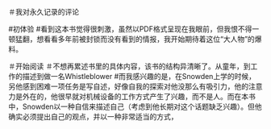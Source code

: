 ＃我对永久记录的评论

#初体验
#看到这本书觉得很刺激，虽然以PDF格式呈现在我眼前，但我恨不得一顿猛翻，想看看多年前被封锁而没有看到的情报，我开始期待着这位“大人物”的爆料。

＃开始阅读
＃不想再累述书里的具体内容，该书的结构异清晰了。从童年，到工作的描述到做一名Whistleblower
#而我感兴趣的是，在Snowden上学的时候，另他感到困难一项任务是写自述，好像自我的探索对他没那么有吸引力，他的注意力是外在的，他很早就对机械设备的工作方式产生了兴趣，而不是人。而在本书中，Snowden以一种自信来描述自己（考虑到他长期对这个话题缺乏兴趣）。但他确实必须提出自己的观点，并以一种非常适当的方式，
